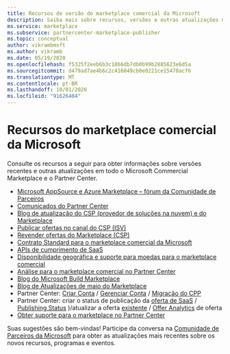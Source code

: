 ```yaml
---
title: Recursos de versão do marketplace comercial da Microsoft
description: Saiba mais sobre recursos, versões e outras atualizações novos e futuros ao marketplace comercial
ms.service: marketplace
ms.subservice: partnercenter-marketplace-publisher
ms.topic: conceptual
author: vikrambmsft
ms.author: vikramb
ms.date: 05/19/2020
ms.openlocfilehash: f5325f2eeb6b3c1866db7db0b99b2885623e6d5a
ms.sourcegitcommit: d479ad7ae4b6c2c416049cb0e0221ce15470acf6
ms.translationtype: MT
ms.contentlocale: pt-BR
ms.lasthandoff: 10/01/2020
ms.locfileid: "91626404"
---
```

# <a name="microsoft-commercial-marketplace-resources"></a>Recursos do marketplace comercial da Microsoft

Consulte os recursos a seguir para obter informações sobre versões recentes e outras atualizações em todo o Microsoft Commercial Marketplace e o Partner Center.

* [Microsoft AppSource e Azure Marketplace – fórum da Comunidade de Parceiros](https://www.microsoftpartnercommunity.com/t5/Microsoft-AppSource-and-Azure/bd-p/2222)
* [Comunicados do Partner Center](/partner-center/announcements/)
* [Blog de atualização do CSP (provedor de soluções na nuvem) e do Marketplace](https://aka.ms/marketplacemarchupdateblog)
* [Publicar ofertas no canal do CSP (ISV)](./cloud-solution-providers.md)
* [Revender ofertas do Marketplace (CSP)](https://aka.ms/marketplaceincsp)
* [Contrato Standard para o marketplace comercial da Microsoft](./standard-contract.md)
* [APIs de cumprimento de SaaS](./partner-center-portal/pc-saas-fulfillment-apis.md)
* [Disponibilidade geográfica e suporte para moedas para o marketplace comercial](marketplace-geo-availability-currencies.md)
* [Análise para o marketplace comercial no Partner Center](partner-center-portal/analytics.md)
* [Blog do Microsoft Build Marketplace](https://aka.ms/marketplacebuildblog)
* [Blog de Atualizações de maio do Marketplace](https://azure.microsoft.com/blog/microsoft-commercial-marketplace-updates-may-2019/)
* Partner Center: [Criar Conta](partner-center-portal/create-account.md) / [Gerenciar Conta](partner-center-portal/manage-account.md) / [Migração do CPP](partner-center-portal/account-migration-from-cpp-to-pc.md)
* Partner Center: criar o status de publicação da [oferta de SaaS](partner-center-portal/create-new-saas-offer.md)  /  [Publishing Status](partner-center-portal/publishing-status.md) )/atualizar a oferta [existente](partner-center-portal/update-existing-offer.md)  /  [Offer Analytics](partner-center-portal/analytics.md) de oferta
* [Obter suporte para o marketplace no Partner Center](partner-center-portal/support.md)

Suas sugestões são bem-vindas! Participe da conversa na [Comunidade de Parceiros da Microsoft](https://www.microsoftpartnercommunity.com/) para obter as atualizações mais recentes sobre os novos recursos, programas e eventos.
